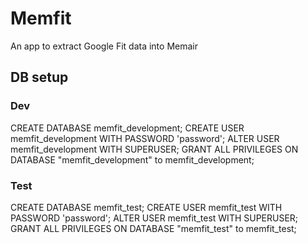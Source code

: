 # Memfit

An app to extract Google Fit data into Memair

## DB setup

### Dev

CREATE DATABASE memfit_development;
CREATE USER memfit_development WITH PASSWORD 'password';
ALTER USER memfit_development WITH SUPERUSER;
GRANT ALL PRIVILEGES ON DATABASE "memfit_development" to memfit_development;

### Test

CREATE DATABASE memfit_test;
CREATE USER memfit_test WITH PASSWORD 'password';
ALTER USER memfit_test WITH SUPERUSER;
GRANT ALL PRIVILEGES ON DATABASE "memfit_test" to memfit_test;
